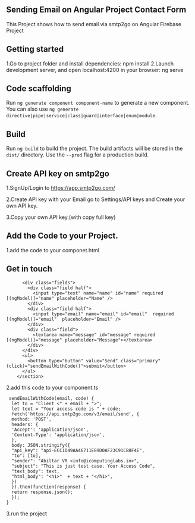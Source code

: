 Sending Email on Angular  Project Contact Form
------------------------------------------------------------------------------------------------------------------------------------
This Project shows how to send email via smtp2go on Angular Firebase Project

Getting started
-------------------------------------------------------------------------------------------------------------------------------------
1.Go to project folder and install dependencies:
  npm install
2.Launch development server, and open localhost:4200 in your browser:
  ng serve
  
Code scaffolding
--------------------------------------------------------------------------------------------------------------------------------------
Run `ng generate component component-name` to generate a new component. You can also use `ng generate directive|pipe|service|class|guard|interface|enum|module`.

Build
--------------------------------------------------------------------------------------------------------------------------------------
Run `ng build` to build the project. The build artifacts will be stored in the `dist/` directory. Use the `--prod` flag for a production build.

Create API key on smtp2go
-------------------------------------------------------------------------------------------------------------------------------------
1.SignUp/Login to https://app.smtp2go.com/

2.Create API key with your Email
  go to Settings/API keys and Create your own API key.
  
3.Copy your own API key.(with copy full key)

Add the Code to your Project.
---------------------------------------------------------------------------------------------------------------------------------------
1.add the code to your componet.html
      <section>
          <h2>Get in touch</h2>
  
          <div class="fields">
            <div class="field half">
              <input type="text" name="name" id="name" required [(ngModel)]="name" placeholder="Name" />
            </div>
            <div class="field half">
              <input type="email" name="email" id="email"  required [(ngModel)]="email"  placeholder="Email" />
            </div>
            <div class="field">
              <textarea name="message" id="message" required [(ngModel)]="message" placeholder="Message"></textarea>
            </div>
          </div>
          <ul>
            <button type="button" value="Send" class="primary" (click)="sendEmailWithCode()">submit</button>
          </ul>
        </section>
2.add this code to your component.ts 

     sendEmailWithCode(email, code) {
      let to = "Client <" + email + ">";
      let text = "Your access code is " + code;
      fetch('https://api.smtp2go.com/v3/email/send', {
      method: 'POST',
      headers: {
      'Accept': 'application/json',
      'Content-Type': 'application/json',
      },
      body: JSON.stringify({
      "api_key": "api-ECC1D49AA46711E89D0AF23C91C88F4E",
      "to": [to],
      "sender": "Abiltar VR <info@icomputinglabs.in>",
      "subject": "This is just test case. Your Access Code",
      "text_body": text,
      "html_body": "<h1>"  + text + "</h1>",
      })
      }).then(function(response) {
      return response.json();
      });
    }
       
  3.run the project
